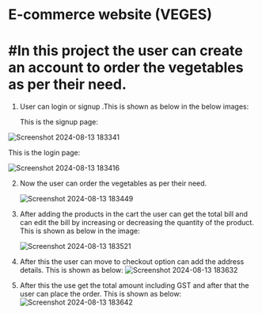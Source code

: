 # E-commerce website (VEGES)

# #In this project the user can create an account to order the vegetables as per their need.

1.  User can login or signup .This is shown as below in the below images:

    This is the signup page:





    

   ![Screenshot 2024-08-13 183341](https://github.com/user-attachments/assets/3e8bd9dc-102f-4ca0-9bbd-f1bac17b06d1)                                                          


   This is the login page:








   ![Screenshot 2024-08-13 183416](https://github.com/user-attachments/assets/30447143-8cc3-4d34-b1b8-1c529e5715fa)


      
2.  Now the user can order the vegetables as per their need.

     ![Screenshot 2024-08-13 183449](https://github.com/user-attachments/assets/98c12950-5b7d-4a92-bfea-6fe111c32827)



      
3.  After adding the products in the cart the user can get the total bill and can edit the bill by increasing or decreasing the quantity of the product.
    This is shown as below in the image:

       ![Screenshot 2024-08-13 183521](https://github.com/user-attachments/assets/207c60a2-0153-4f34-be64-e45900a6cc95)

6.  After this the user can move to checkout option can add the address details.
     This is shown as below:
               ![Screenshot 2024-08-13 183632](https://github.com/user-attachments/assets/dc45a8da-55ab-42de-a9a0-aa117a60ead7)
7. After this the use get the total amount including GST and after that the user can place the order.
   This is shown as below:
        ![Screenshot 2024-08-13 183642](https://github.com/user-attachments/assets/d74c4644-2ca0-49a9-ae8a-a92fa64e85de)
    










